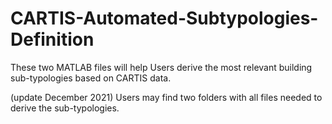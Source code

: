 # CARTIS-Automated-Subtypologies-Definition
These two MATLAB files will help Users derive the most relevant building sub-typologies based on CARTIS data.

(update December 2021)
Users may find two folders with all files needed to derive the sub-typologies.

